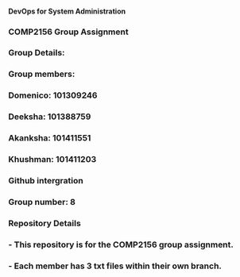 #### DevOps for System Administration ####
### COMP2156 Group Assignment ###
### Group Details: ###
### Group members:
### Domenico: 101309246 
### Deeksha: 101388759 
### Akanksha: 101411551 
### Khushman: 101411203 
### Github intergration
### Group number: 8
### Repository Details
### - This repository is for the COMP2156 group assignment.
### - Each member has 3 txt files within their own branch.
 
